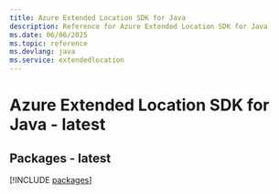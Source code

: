 ```yaml
---
title: Azure Extended Location SDK for Java
description: Reference for Azure Extended Location SDK for Java
ms.date: 06/06/2025
ms.topic: reference
ms.devlang: java
ms.service: extendedlocation
---
```

# Azure Extended Location SDK for Java - latest
## Packages - latest
[!INCLUDE [packages](extended-location-index.md)]
